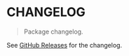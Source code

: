 # CHANGELOG

> Package changelog.

See [GitHub Releases](https://github.com/stdlib-js/constants-uint8-num-bytes/releases) for the changelog.